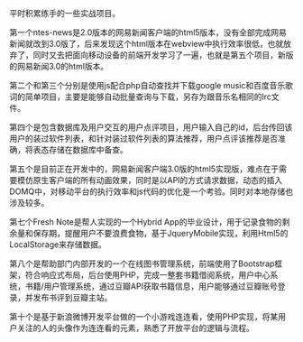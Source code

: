 平时积累练手的一些实战项目。

第一个ntes-news是2.0版本的网易新闻客户端的html5版本，没有全部完成网易新闻就改到3.0版了，后来发现这个html版本在webview中执行效率很低，也就放弃了，同时又去把面向移动设备的前端开发学习了一遍，也就是第五个项目，新版的网易新闻3.0的html版本。

第二个和第三个分别是使用js配合php自动查找并下载google music和百度音乐歌词的简单项目，主要是能够自动批量查询与下载，另存为跟音乐名相同的lrc文件。

第四个是包含数据库及用户交互的用户点评项目，用户输入自己的id，后台传回该用户的装过软件列表，和针对装过软件列表的算法推荐，用户点评该推荐是否准确，将表态存储在数据库中备查。

第五个是目前正在开发中的，网易新闻客户端3.0版的html5实现版，难点在于需要模仿原生客户端的所有动画效果，同时是以API的方式请求数据，动态的插入DOMQ中，对移动平台的执行效率和js代码的优化是一个考验。同时对本地存储也涉及较多。

第七个Fresh Note是帮人实现的一个Hybrid App的毕业设计，用于记录食物的剩余量和保存期，提醒用户不要浪费食物，基于JqueryMobile实现，利用Html5的LocalStorage来存储数据。

第八个是帮助部门内部开发的一个在线图书管理系统，前端使用了Bootstrap框架，符合响应式布局，后台使用PHP，完成一整套书籍借阅系统，用户中心系统，书籍/用户管理系统，通过豆瓣API获取书籍信息，用户能够通过豆瓣账号登录，并发布书评到豆瓣主站。

第十个是基于新浪微博开发平台做的一个小游戏连连看，使用PHP实现，将某用户关注的人的头像作为连连看的元素，熟悉了开放平台的逻辑与流程。
